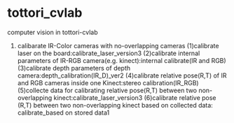 # tottori_cvlab
computer vision in tottori-cvlab
1. calibarate IR-Color cameras with no-overlapping cameras
 (1)calibrate laser on the board:calibrate_laser_version3
 (2)calibrate internal parameters of IR-RGB camera(e.g. kinect):internal calibrate(IR and RGB)
 (3)calibrate depth parameters of depth camera:depth_calibration(IR_D)_ver2
 (4)calibrate relative pose(R,T) of IR and RGB cameras inside one Kinect:stereo calibration(IR_RGB)
 (5)collecte data for calibrating relative pose(R,T) between two non-overlapping kinect:calibrate_laser_version3
 (6)calibrate relative pose (R,T) between two non-overlapping kinect based on collected data: calibrate_based on stored data1
